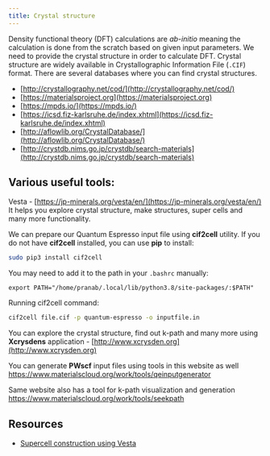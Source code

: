 ```yaml
---
title: Crystal structure
---
```

Density functional theory (DFT) calculations are *ab-initio* meaning the
calculation is done from the scratch based on given input parameters. We need to
provide the crystal structure in order to calculate DFT. Crystal structure are
widely available in Crystallographic Information File (`.CIF`) format. There are
several databases where you can find crystal structures.

- [http://crystallography.net/cod/](http://crystallography.net/cod/)
- [https://materialsproject.org](https://materialsproject.org)
- [https://mpds.io/](https://mpds.io/)
- [https://icsd.fiz-karlsruhe.de/index.xhtml](https://icsd.fiz-karlsruhe.de/index.xhtml)
- [http://aflowlib.org/CrystalDatabase/](http://aflowlib.org/CrystalDatabase/)
- [http://crystdb.nims.go.jp/crystdb/search-materials](http://crystdb.nims.go.jp/crystdb/search-materials)

## Various useful tools:
Vesta - [https://jp-minerals.org/vesta/en/](https://jp-minerals.org/vesta/en/)
It helps you explore crystal structure, make structures, super cells and many
more functionality.

We can prepare our Quantum Espresso input file using **cif2cell** utility. If
you do not have **cif2cell** installed, you can use **pip** to install:
```bash
sudo pip3 install cif2cell
```

You may need to add it to the path in your `.bashrc` manually:
```
export PATH="/home/pranab/.local/lib/python3.8/site-packages/:$PATH"
```

Running cif2cell command:
```bash
cif2cell file.cif -p quantum-espresso -o inputfile.in
```

You can explore the crystal structure, find out k-path and many more using
**Xcrysdens** application - [http://www.xcrysden.org](http://www.xcrysden.org)

You can generate **PWscf** input files using tools in this website as well
<https://www.materialscloud.org/work/tools/qeinputgenerator>

Same website also has a tool for k-path visualization and generation
<https://www.materialscloud.org/work/tools/seekpath>


## Resources
- [Supercell construction using Vesta](https://www.youtube.com/watch?v=Jk0QUB1fkMU)
